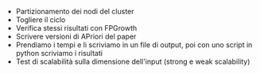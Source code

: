 + Partizionamento dei nodi del cluster
+ Togliere il ciclo
+ Verifica stessi risultati con FPGrowth
+ Scrivere versioni di APriori del paper
+ Prendiamo i tempi e li scriviamo in un file di output, poi con uno script in python scriviamo i risultati
+ Test di scalabilità sulla dimensione dell'input (strong e weak scalability)
